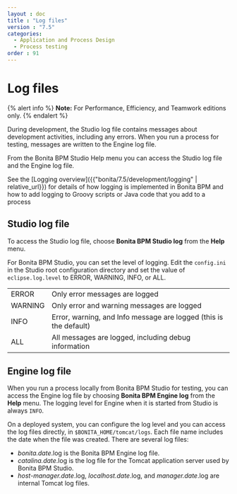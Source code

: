 ```yaml
---
layout : doc
title : "Log files"
version : "7.5"
categories:
  - Application and Process Design
  - Process testing
order : 91
---
```

# Log files

{% alert info %}
**Note:** For Performance, Efficiency, and Teamwork editions only.
{% endalert %}

During development, the Studio log file contains messages about development activities, including any errors.
When you run a process for testing, messages are written to the Engine log file.

From the Bonita BPM Studio Help menu you can access the Studio log file 
and the Engine log file.

See the [Logging overview]({{"bonita/7.5/development/logging" | relative_url}}) for details of how logging is implemented in Bonita BPM and how to add logging to Groovy scripts or Java code that you add to a process

## Studio log file

To access the Studio log file, choose **Bonita BPM Studio log** from the **Help** menu.

For Bonita BPM Studio, you can set the level of logging. Edit the `config.ini` in the Studio root configuration directory and set the value of `eclipse.log.level` to ERROR, WARNING, INFO, or ALL.

| | |
|:-|:-|
| ERROR | Only error messages are logged| 
| WARNING | Only error and warning messages are logged| 
| INFO | Error, warning, and Info message are logged (this is the default)| 
| ALL | All messages are logged, including debug information| 

## Engine log file

When you run a process locally from Bonita BPM Studio for testing, you can access the Engine log file by choosing **Bonita BPM Engine log** from the **Help** menu. 
The logging level for Engine when it is started from Studio is always `INFO`. 

On a deployed system, you can configure the log level and you can access the log files directly, in `$BONITA_HOME/tomcat/logs`. 
Each file name includes the date when the file was created. There are several log files:

* _bonita.date_.log is the Bonita BPM Engine log file.
* _catalina.date_.log is the log file for the Tomcat application server used by Bonita BPM Studio.
* _host-manager.date_.log, _localhost.date_.log, and _manager.date_.log are internal Tomcat log files.
